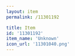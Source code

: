 ```yaml
---
layout: item
permalink: /11301192

title: Item
id: '11301192'
item_name: 'Unknown'
icon_url: '11301040.png'
---
```


